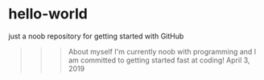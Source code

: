 # hello-world
just a noob repository for getting started with GitHub 
>>>About myself
I'm currently noob with programming and I am committed to getting started fast at coding!
April 3, 2019
